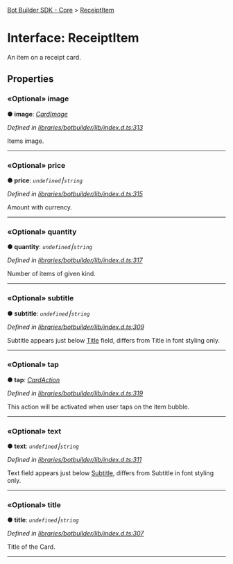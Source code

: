 [Bot Builder SDK - Core](../README.md) > [ReceiptItem](../interfaces/botbuilder.receiptitem.md)



# Interface: ReceiptItem


An item on a receipt card.


## Properties
<a id="image"></a>

### «Optional» image

**●  image**:  *[CardImage](botbuilder.cardimage.md)* 

*Defined in [libraries/botbuilder/lib/index.d.ts:313](https://github.com/Microsoft/botbuilder-js/blob/5422076/libraries/botbuilder/lib/index.d.ts#L313)*



Items image.




___

<a id="price"></a>

### «Optional» price

**●  price**:  *`undefined`⎮`string`* 

*Defined in [libraries/botbuilder/lib/index.d.ts:315](https://github.com/Microsoft/botbuilder-js/blob/5422076/libraries/botbuilder/lib/index.d.ts#L315)*



Amount with currency.




___

<a id="quantity"></a>

### «Optional» quantity

**●  quantity**:  *`undefined`⎮`string`* 

*Defined in [libraries/botbuilder/lib/index.d.ts:317](https://github.com/Microsoft/botbuilder-js/blob/5422076/libraries/botbuilder/lib/index.d.ts#L317)*



Number of items of given kind.




___

<a id="subtitle"></a>

### «Optional» subtitle

**●  subtitle**:  *`undefined`⎮`string`* 

*Defined in [libraries/botbuilder/lib/index.d.ts:309](https://github.com/Microsoft/botbuilder-js/blob/5422076/libraries/botbuilder/lib/index.d.ts#L309)*



Subtitle appears just below [Title](#title) field, differs from Title in font styling only.




___

<a id="tap"></a>

### «Optional» tap

**●  tap**:  *[CardAction](botbuilder.cardaction.md)* 

*Defined in [libraries/botbuilder/lib/index.d.ts:319](https://github.com/Microsoft/botbuilder-js/blob/5422076/libraries/botbuilder/lib/index.d.ts#L319)*



This action will be activated when user taps on the item bubble.




___

<a id="text"></a>

### «Optional» text

**●  text**:  *`undefined`⎮`string`* 

*Defined in [libraries/botbuilder/lib/index.d.ts:311](https://github.com/Microsoft/botbuilder-js/blob/5422076/libraries/botbuilder/lib/index.d.ts#L311)*



Text field appears just below [Subtitle](#subtitle), differs from Subtitle in font styling only.




___

<a id="title"></a>

### «Optional» title

**●  title**:  *`undefined`⎮`string`* 

*Defined in [libraries/botbuilder/lib/index.d.ts:307](https://github.com/Microsoft/botbuilder-js/blob/5422076/libraries/botbuilder/lib/index.d.ts#L307)*



Title of the Card.




___


